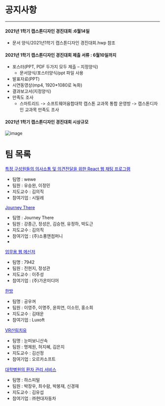 # 공지사항
___
#### 2021년 1학기 캡스톤디자인 경진대회 :6월14일
  - 문서 양식/2021년1학기 캡스톤디자인 경진대회.hwp 참조
#### 2021년 1학기 캡스톤디자인 경진대회 제출 서류 : 6월10일까지
  - 포스터(PPT, PDF 두가지 모두 제출 – 지정양식)
     - 문서양식/포스터양식/ppt 파일 사용
  - 발표자료(PPT)
  - 시연동영상(mp4, 1920*1080로 녹화)
  - 결과보고서(지정양식)
  - 만족도 조사 
     - 스마트리드 -> 소프트웨어융합대학 캡스톤 교과목 통합 운영방 -> 캡스톤디자인 교과목 만족도 조사
#### 2021년 1학기 캡스톤디자인 경진대회 시상규모
![image](https://user-images.githubusercontent.com/60763110/118602676-f1fdb400-b7ed-11eb-995d-7e914c8e2a3b.png)


# 팀 목록
[<span style="color:blue">특정 구성원들의 의사소통 및 의견전달을 위한 React 웹 채팅 프로그램</span>](https://github.com/Seung-wan/wewe) 
- 팀명 : wewe
- 팀원 : 유승완, 이정민
- 지도교수 : 김의직
- 참여기업 : 시밀레

[<span style="color:blue">Journey There</span>](https://github.com/gangjonggeun/journey_there) 
- 팀명 : Journey There
- 팀원 : 강종근, 정성은, 김승현, 유정하, 박도근
- 지도교수 : 김의직
- 참여기업 : (주)소풍앤컴퍼니
- 
[<span style="color:blue">업무용 웹 메신저</span>](https://github.com/chz9812/7942) 
- 팀명 : 7942
- 팀원 : 전현지, 정성관
- 지도교수 : 이주성
- 참여기업 : (주)가온미디어

[<span style="color:blue">한방</span>](https://github.com/innochallmj/HANRoom) 
- 팀명 : 공우꺼  
- 팀원 : 이영주, 이명주, 윤희연, 이소민, 홍소희
- 지도교수 : 김태운
- 참여기업 : Luxoft

[<span style="color:blue">VR산림치유</span>](https://github.com/MyungJewon/2021_1_CapstoneDesign_forest) 
- 팀명 : 눈떠보니산속  
- 팀원 : 명제원, 허지혜, 김은지
- 지도교수 : 김선정
- 참여기업 : 오르카소프트

[<span style="color:blue">대학병원의 환자 관리 서비스</span>](https://github.com/qkrqhdtn3/Capstone_Design_Hospital) 
- 팀명 : 하스피털  
- 팀원 : 박장우, 최수람, 박봉재, 신경재
- 지도교수 : 김유섭
- 참여기업 : ㈜현대자동차
